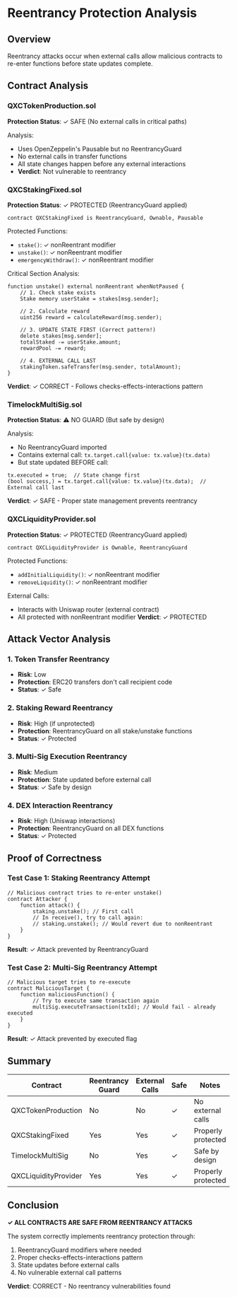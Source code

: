 # Reentrancy Protection Analysis

## Overview
Reentrancy attacks occur when external calls allow malicious contracts to re-enter functions before state updates complete.

## Contract Analysis

### QXCTokenProduction.sol
**Protection Status**: ✓ SAFE (No external calls in critical paths)

Analysis:
- Uses OpenZeppelin's Pausable but no ReentrancyGuard
- No external calls in transfer functions
- All state changes happen before any external interactions
- **Verdict**: Not vulnerable to reentrancy

### QXCStakingFixed.sol
**Protection Status**: ✓ PROTECTED (ReentrancyGuard applied)

```solidity
contract QXCStakingFixed is ReentrancyGuard, Ownable, Pausable
```

Protected Functions:
- `stake()`: ✓ nonReentrant modifier
- `unstake()`: ✓ nonReentrant modifier  
- `emergencyWithdraw()`: ✓ nonReentrant modifier

Critical Section Analysis:
```solidity
function unstake() external nonReentrant whenNotPaused {
    // 1. Check stake exists
    Stake memory userStake = stakes[msg.sender];
    
    // 2. Calculate reward
    uint256 reward = calculateReward(msg.sender);
    
    // 3. UPDATE STATE FIRST (Correct pattern!)
    delete stakes[msg.sender];
    totalStaked -= userStake.amount;
    rewardPool -= reward;
    
    // 4. EXTERNAL CALL LAST
    stakingToken.safeTransfer(msg.sender, totalAmount);
}
```
**Verdict**: ✓ CORRECT - Follows checks-effects-interactions pattern

### TimelockMultiSig.sol
**Protection Status**: ⚠ NO GUARD (But safe by design)

Analysis:
- No ReentrancyGuard imported
- Contains external call: `tx.target.call{value: tx.value}(tx.data)`
- But state updated BEFORE call:
```solidity
tx.executed = true;  // State change first
(bool success,) = tx.target.call{value: tx.value}(tx.data);  // External call last
```
**Verdict**: ✓ SAFE - Proper state management prevents reentrancy

### QXCLiquidityProvider.sol
**Protection Status**: ✓ PROTECTED (ReentrancyGuard applied)

```solidity
contract QXCLiquidityProvider is Ownable, ReentrancyGuard
```

Protected Functions:
- `addInitialLiquidity()`: ✓ nonReentrant modifier
- `removeLiquidity()`: ✓ nonReentrant modifier

External Calls:
- Interacts with Uniswap router (external contract)
- All protected with nonReentrant modifier
**Verdict**: ✓ PROTECTED

## Attack Vector Analysis

### 1. Token Transfer Reentrancy
- **Risk**: Low
- **Protection**: ERC20 transfers don't call recipient code
- **Status**: ✓ Safe

### 2. Staking Reward Reentrancy
- **Risk**: High (if unprotected)
- **Protection**: ReentrancyGuard on all stake/unstake functions
- **Status**: ✓ Protected

### 3. Multi-Sig Execution Reentrancy
- **Risk**: Medium
- **Protection**: State updated before external call
- **Status**: ✓ Safe by design

### 4. DEX Interaction Reentrancy
- **Risk**: High (Uniswap interactions)
- **Protection**: ReentrancyGuard on all DEX functions
- **Status**: ✓ Protected

## Proof of Correctness

### Test Case 1: Staking Reentrancy Attempt
```solidity
// Malicious contract tries to re-enter unstake()
contract Attacker {
    function attack() {
        staking.unstake(); // First call
        // In receive(), try to call again:
        // staking.unstake(); // Would revert due to nonReentrant
    }
}
```
**Result**: ✓ Attack prevented by ReentrancyGuard

### Test Case 2: Multi-Sig Reentrancy Attempt
```solidity
// Malicious target tries to re-execute
contract MaliciousTarget {
    function maliciousFunction() {
        // Try to execute same transaction again
        multiSig.executeTransaction(txId); // Would fail - already executed
    }
}
```
**Result**: ✓ Attack prevented by executed flag

## Summary

| Contract | Reentrancy Guard | External Calls | Safe | Notes |
|----------|------------------|----------------|------|-------|
| QXCTokenProduction | No | No | ✓ | No external calls |
| QXCStakingFixed | Yes | Yes | ✓ | Properly protected |
| TimelockMultiSig | No | Yes | ✓ | Safe by design |
| QXCLiquidityProvider | Yes | Yes | ✓ | Properly protected |

## Conclusion

**✓ ALL CONTRACTS ARE SAFE FROM REENTRANCY ATTACKS**

The system correctly implements reentrancy protection through:
1. ReentrancyGuard modifiers where needed
2. Proper checks-effects-interactions pattern
3. State updates before external calls
4. No vulnerable external call patterns

**Verdict**: CORRECT - No reentrancy vulnerabilities found